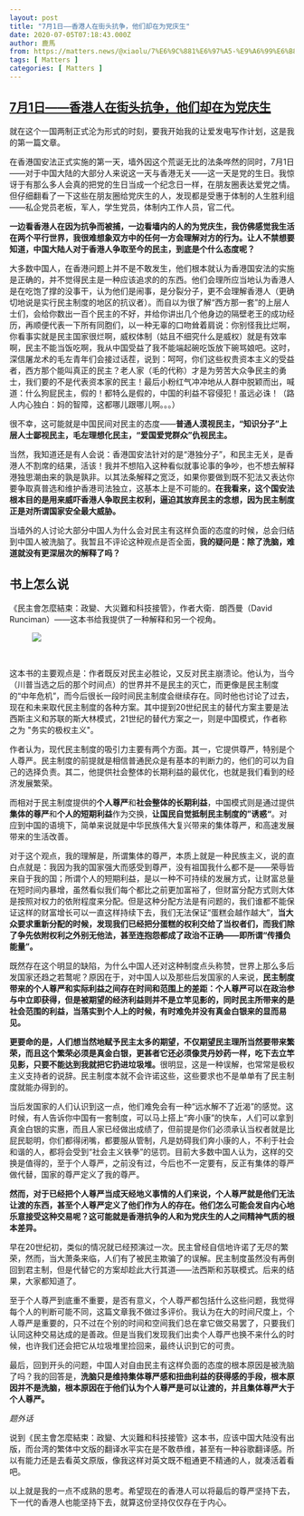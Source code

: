 ```yaml
---
layout: post
title: "7月1日——香港人在街头抗争，他们却在为党庆生"
date: 2020-07-05T07:18:43.000Z
author: 鹿馬
from: https://matters.news/@xiaolu/7%E6%9C%881%E6%97%A5-%E9%A6%99%E6%B8%AF%E4%BA%BA%E5%9C%A8%E8%A1%97%E5%A4%B4%E6%8A%97%E4%BA%89-%E4%BB%96%E4%BB%AC%E5%8D%B4%E5%9C%A8%E4%B8%BA%E5%85%9A%E5%BA%86%E7%94%9F-bafyreibmqagr7mwsakbktixa5evu6urh4ksptjxf7vdkxcguaexltszdsm
tags: [ Matters ]
categories: [ Matters ]
---
```

<!--1593933523000-->
[7月1日——香港人在街头抗争，他们却在为党庆生](https://matters.news/@xiaolu/7%E6%9C%881%E6%97%A5-%E9%A6%99%E6%B8%AF%E4%BA%BA%E5%9C%A8%E8%A1%97%E5%A4%B4%E6%8A%97%E4%BA%89-%E4%BB%96%E4%BB%AC%E5%8D%B4%E5%9C%A8%E4%B8%BA%E5%85%9A%E5%BA%86%E7%94%9F-bafyreibmqagr7mwsakbktixa5evu6urh4ksptjxf7vdkxcguaexltszdsm)
------

<div>
<p>就在这个一国两制正式沦为形式的时刻，要我开始我的让爱发电写作计划，这是我的第一篇文章。</p><p>在香港国安法正式实施的第一天，墙外因这个荒诞无比的法条哗然的同时，7月1日——对于中国大陆的大部分人来说这一天与香港无关——这一天是党的生日。我惊讶于有那么多人会真的把党的生日当成一个纪念日一样，在朋友圈表达爱党之情。但仔细翻看了一下这些在朋友圈给党庆生的人，发现都是受惠于体制的人生胜利组——私企党员老板，军人，学生党员，体制内工作人员，官二代。</p><p><strong>一边看香港人在因为抗争而被捕，一边看墙内的人的为党庆生，我仿佛感觉我生活在两个平行世界，我很难想象双方中的任何一方会理解对方的行为。让人不禁想要知道，中国大陆人对于香港人争取至今的民主，到底是个什么态度呢？</strong></p><p>大多数中国人，在香港问题上并不是不敢发生，他们根本就认为香港国安法的实施是正确的，并不觉得民主是一种应该追求的的东西。他们会理所应当地认为香港人是在吃饱了撑的没事干，认为他们是闹事，是分裂分子，更不会理解香港人（更确切地说是实行民主制度的地区的抗议者）。而自以为很了解“西方那一套”的上层人士们，会给你数出一百个民主的不好，并给你讲出几个他身边的隔壁老王的成功经历，再顺便代表一下所有同胞们，以一种无辜的口吻耸着肩说：你别怪我比烂啊，你看事实就是民主国家很烂啊，威权体制（姑且不细究什么是威权）就是有效率啊，民主不能当饭吃啊，我从中国受益了我不能端起碗吃饭放下碗骂娘吧。这时，深信屠龙术的毛左青年们会接过话茬，说到：呵呵，你们这些权贵资本主义的受益者，西方那个能叫真正的民主？老人家（毛的代称）才是为劳苦大众争民主的勇士，我们要的不是代表资本家的民主！最后小粉红气冲冲地从人群中脱颖而出，喊道：什么狗屁民主，假的！都特么是假的，中国的利益不容侵犯！虽远必诛！（路人内心独白：妈的智障，这都哪儿跟哪儿啊。。。）</p><p>很不幸，这可能就是中国民间对民主的态度——<strong>普通人漠视民主，“知识分子”上层人士鄙视民主，毛左理想化民主，“爱国爱党群众”仇视民主。</strong></p><p>当然，我知道还是有人会说：香港国安法针对的是“港独分子”，和民主无关，是香港人不割席的结果，活该！我并不想陷入这种看似就事论事的争吵，也不想去解释港独思潮由来的孰是孰非。以其法条解释之宽泛，如果你要做到既不犯法又表达你要争取真普选和维护香港司法独立，这基本上是不可能的。<strong>在我看来，这个国安法根本目的是用来威吓香港人争取民主权利，逼迫其放弃民主的念想，因为民主制度正是对所谓国家安全最大威胁。</strong></p><p>当墙外的人讨论大部分中国人为什么会对民主有这样负面的态度的时候，总会归结到中国人被洗脑了。我暂且不评论这种观点是否全面，<strong>我的疑问是：除了洗脑，难道就没有更深层次的解释了吗？</strong></p><h2><strong>书上怎么说</strong></h2><p>《民主會怎麼結束：政變、大災難和科技接管》，作者大衛．朗西曼（David Runciman）——这本书给我提供了一种解释和另一个视角。</p><figure class="image"><img src="https://assets.matters.news/embed/1c8b94e1-8e01-4bad-979a-93f7f9d6a9a6.jpeg" data-asset-id="1c8b94e1-8e01-4bad-979a-93f7f9d6a9a6" referrerpolicy="no-referrer"><figcaption><span></span></figcaption></figure><p><br></p><p>这本书的主要观点是：作者既反对民主必胜论，又反对民主崩溃论。他认为，当今（川普当选之后的那个时间点）的世界并不是民主的灭亡，而更像是民主制度的“中年危机”，而今后很长一段时间民主制度会继续存在。同时他也讨论了过去，现在和未来取代民主制度的各种方案。其中提到20世纪民主的替代方案主要是法西斯主义和苏联的斯大林模式，21世纪的替代方案之一，则是中国模式，作者称之为 "务实的极权主义"。</p><p>作者认为，现代民主制度的吸引力主要有两个方面。其一，它提供尊严，特别是个人尊严。民主制度的前提就是相信普通民众是有基本的判断力的，他们的可以为自己的选择负责。其二，他提供社会整体的长期利益的最优化，也就是我们看到的经济发展繁荣。</p><p>而相对于民主制度提供的<strong>个人尊严</strong>和<strong>社会整体的长期利益</strong>，中国模式则是通过提供<strong>集体的尊严</strong>和<strong>个人的短期利益</strong>作为交换，<strong>让国民自觉抵制民主制度的”诱惑“</strong>。对应到中国的语境下，简单来说就是中华民族伟大复兴带来的集体尊严，和高速发展带来的生活改善。</p><p>对于这个观点，我的理解是，所谓集体的尊严，本质上就是一种民族主义，说的直白点就是：我因为我的国家强大而感受到尊严，没有祖国我什么都不是——荣辱皆来自于我的国；所谓个人的短期利益，是以一种不可持续的发展方式，让财富总量在短时间内暴增，虽然看似我们每个都比之前更加富裕了，但财富分配方式则大体是按照对权力的依附程度来分配。但是这种分配方法是有问题的，我们谁都不能保证这样的财富增长可以一直这样持续下去，我们无法保证“蛋糕会越作越大”，<strong>当大众要求重新分配的时候，发现我们已经把分蛋糕的权利交给了当权者们，而我们除了争先依附权利之外别无他法，甚至连抱怨都成了政治不正确——即所谓“传播负能量”。</strong></p><p>既然存在这个明显的缺陷，为什么中国人还对这种制度点头称赞，世界上那么多后发国家还趋之若鹜呢？原因在于，对中国人以及那些后发国家的人来说，<strong>民主制度带来的个人尊严和实际利益之间存在时间和范围上的差距：个人尊严可以在政治参与中立即获得，但是被期望的经济利益则并不是立竿见影的，同时民主所带来的是社会范围的利益，当落实到个人上的时候，有时难免并没有真金白银来的显而易见。</strong></p><p><strong>更要命的是，人们想当然地赋予民主太多的期望，不仅期望民主理所当然要带来繁荣，而且这个繁荣必须是真金白银，更甚者它还必须像灵丹妙药一样，吃下去立竿见影，只要不能达到我就把它扔进垃圾堆。</strong>很明显，这是一种误解，也常常是极权主义支持者的说辞。民主制度本就不会许诺这些，这些要求也不是单单有了民主制度就能办得到的。</p><p>当后发国家的人们认识到这一点，他们难免会有一种“远水解不了近渴”的感觉。这时候，有人告诉你中国有一套制度，可以马上搭上“奔小康”的快车，人们可以拿到真金白银的实惠，而且人家已经做出成绩了，但前提是你们必须承认当权者就是比屁民聪明，你们都得闭嘴，都要服从管制，凡是妨碍我们奔小康的人，不利于社会和谐的人，都将会受到“社会主义铁拳”的惩罚。目前大多数中国人认为，这样的交换是值得的，至于个人尊严，之前没有过，今后也不一定要有，反正有集体的尊严做代替，国家的尊严定义了我的尊严。</p><p><strong>然而，对于已经把个人尊严当成天经地义事情的人们来说，个人尊严就是他们无法让渡的东西，甚至个人尊严定义了他们作为人的存在。他们怎么可能会发自内心地乐意接受这种交易呢？这可能就是香港抗争的人和为党庆生的人之间精神气质的根本差异。</strong></p><p>早在20世纪初，类似的情况就已经预演过一次。民主曾经自信地许诺了无尽的繁荣，然而，当大萧条来临，人们有了被民主欺骗了的误解。民主制度虽然没有再倒回到君主制，但是代替它的方案却趁此大行其道——法西斯和苏联模式。后来的结果，大家都知道了。</p><p>至于个人尊严到底重不重要，是否有意义，个人尊严都包括什么这些问题，我觉得每个人的判断可能不同，这篇文章我不做过多评价。我认为在大的时间尺度上，个人尊严是重要的，只不过在个别的时间和空间我们总在拿它做交易罢了，只要我们认同这种交易达成的是善政。但是当我们发现我们出卖个人尊严也换不来什么的时候，也许我们还会把它从垃圾堆里捡回来，最终认识到它的可贵。</p><p>最后，回到开头的问题，中国人对自由民主有这样负面的态度的根本原因是被洗脑了吗？我的回答是，<strong>洗脑只是维持集体尊严感和扭曲利益的获得感的手段，根本原因并不是洗脑，根本原因在于他们认为个人尊严是可以让渡的，并且集体尊严大于个人尊严。</strong></p><p><em>题外话</em></p><p>说到《民主會怎麼結束：政變、大災難和科技接管》这本书，应该中国大陆没有出版，而台湾的繁体中文版的翻译水平实在是不敢恭维，甚至有一种谷歌翻译感。所以有能力还是去看英文原版，像我这样对英文既不粗通更不精通的人，就凑活着看吧。</p><p>以上就是我的一点不成熟的思考。希望现在的香港人可以将最后的尊严坚持下去，下一代的香港人也能坚持下去，就算这份坚持仅仅存在于内心。</p><p><br></p>
</div>

